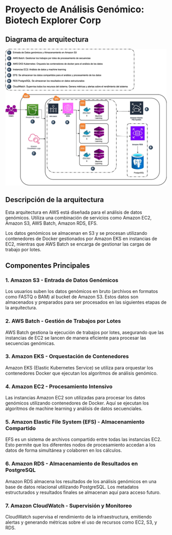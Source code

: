 # Proyecto de Análisis Genómico: Biotech Explorer Corp

## Diagrama de arquitectura
![Texto alternativo](diagram.jpg)

## Descripción de la arquitectura
Esta arquitectura en AWS está diseñada para el análisis de datos genómicos. Utiliza una combinación de servicios como Amazon EC2, Amazon S3, AWS Batch, Amazon RDS, EFS.

Los datos genómicos se almacenan en S3 y se procesan utilizando contenedores de Docker gestionados por Amazon EKS en instancias de EC2, mientras que AWS Batch se encarga de gestionar las cargas de trabajo por lotes.

## Componentes Principales

### 1. Amazon S3 - Entrada de Datos Genómicos
Los usuarios suben los datos genómicos en bruto (archivos en formatos como FASTQ o BAM) al bucket de Amazon S3.
Estos datos son almacenados y preparados para ser procesados en las siguientes etapas de la arquitectura.

### 2. AWS Batch - Gestión de Trabajos por Lotes
AWS Batch gestiona la ejecución de trabajos por lotes, asegurando que las instancias de EC2 se lancen de manera eficiente para procesar las secuencias genómicas.

### 3. Amazon EKS - Orquestación de Contenedores
Amazon EKS (Elastic Kubernetes Service) se utiliza para orquestar los contenedores Docker que ejecutan los algoritmos de análisis genómico.

### 4. Amazon EC2 - Procesamiento Intensivo
Las instancias Amazon EC2 son utilizadas para procesar los datos genómicos utilizando contenedores de Docker. Aquí se ejecutan los algoritmos de machine learning y análisis de datos secuenciales.

### 5. Amazon Elastic File System (EFS) - Almacenamiento Compartido
EFS es un sistema de archivos compartido entre todas las instancias EC2. Esto permite que los diferentes nodos de procesamiento accedan a los datos de forma simultánea y colaboren en los cálculos.

### 6. Amazon RDS - Almacenamiento de Resultados en PostgreSQL
Amazon RDS almacena los resultados de los análisis genómicos en una base de datos relacional utilizando PostgreSQL. Los metadatos estructurados y resultados finales se almacenan aquí para acceso futuro.

### 7. Amazon CloudWatch - Supervisión y Monitoreo
CloudWatch supervisa el rendimiento de la infraestructura, emitiendo alertas y generando métricas sobre el uso de recursos como EC2, S3, y RDS.
